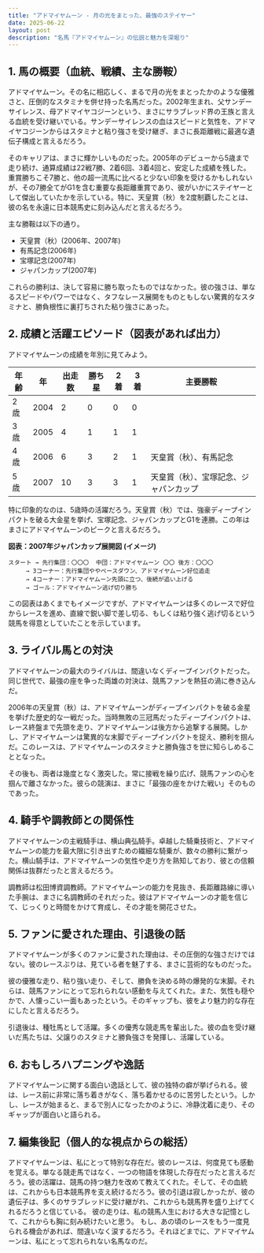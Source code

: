 ```yaml
---
title: "アドマイヤムーン - 月の光をまとった、最強のステイヤー"
date: 2025-06-22
layout: post
description: "名馬『アドマイヤムーン』の伝説と魅力を深堀り"
---
```


## 1. 馬の概要（血統、戦績、主な勝鞍）

アドマイヤムーン。その名に相応しく、まるで月の光をまとったかのような優雅さと、圧倒的なスタミナを併せ持った名馬だった。2002年生まれ、父サンデーサイレンス、母アドマイヤコジーンという、まさにサラブレッド界の王族と言える血統を受け継いでいる。サンデーサイレンスの血はスピードと気性を、アドマイヤコジーンからはスタミナと粘り強さを受け継ぎ、まさに長距離戦に最適な遺伝子構成と言えるだろう。

そのキャリアは、まさに輝かしいものだった。2005年のデビューから5歳まで走り続け、通算成績は22戦7勝、2着6回、3着4回と、安定した成績を残した。重賞勝ちこそ7勝と、他の超一流馬に比べると少ない印象を受けるかもしれないが、その7勝全てがG1を含む重要な長距離重賞であり、彼がいかにステイヤーとして傑出していたかを示している。特に、天皇賞（秋）を2度制覇したことは、彼の名を永遠に日本競馬史に刻み込んだと言えるだろう。

主な勝鞍は以下の通り。

* 天皇賞（秋）(2006年、2007年)
* 有馬記念(2006年)
* 宝塚記念(2007年)
* ジャパンカップ(2007年)


これらの勝利は、決して容易に勝ち取ったものではなかった。彼の強さは、単なるスピードやパワーではなく、タフなレース展開をものともしない驚異的なスタミナと、勝負根性に裏打ちされた粘り強さにあった。


## 2. 成績と活躍エピソード（図表があれば出力）

アドマイヤムーンの成績を年別に見てみよう。

| 年齢 | 年 | 出走数 | 勝ち星 | 2着 | 3着 | 主要勝鞍 |
|---|---|---|---|---|---|---|
| 2歳 | 2004 | 2 | 0 | 0 | 0 |  |
| 3歳 | 2005 | 4 | 1 | 1 | 1 |  |
| 4歳 | 2006 | 6 | 3 | 2 | 1 | 天皇賞（秋）、有馬記念 |
| 5歳 | 2007 | 10 | 3 | 3 | 1 | 天皇賞（秋）、宝塚記念、ジャパンカップ |


特に印象的なのは、5歳時の活躍だろう。天皇賞（秋）では、強豪ディープインパクトを破る大金星を挙げ、宝塚記念、ジャパンカップとG1を連勝。この年はまさにアドマイヤムーンのピークと言えるだろう。

**図表：2007年ジャパンカップ展開図 (イメージ)**

```
スタート → 先行集団：〇〇〇  中団：アドマイヤムーン 〇〇 後方：〇〇〇
     → 3コーナー：先行集団ややペースダウン、アドマイヤムーン好位追走
     → 4コーナー：アドマイヤムーン先頭に立つ、後続が追い上げる
     → ゴール：アドマイヤムーン逃げ切り勝ち
```

この図表はあくまでもイメージですが、アドマイヤムーンは多くのレースで好位からレースを進め、直線で鋭い脚で差し切る、もしくは粘り強く逃げ切るという競馬を得意としていたことを示しています。


## 3. ライバル馬との対決

アドマイヤムーンの最大のライバルは、間違いなくディープインパクトだった。同じ世代で、最強の座を争った両雄の対決は、競馬ファンを熱狂の渦に巻き込んだ。

2006年の天皇賞（秋）は、アドマイヤムーンがディープインパクトを破る金星を挙げた歴史的な一戦だった。当時無敗の三冠馬だったディープインパクトは、レース終盤まで先頭を走り、アドマイヤムーンは後方から追撃する展開。しかし、アドマイヤムーンは驚異的な末脚でディープインパクトを捉え、勝利を掴んだ。このレースは、アドマイヤムーンのスタミナと勝負強さを世に知らしめることとなった。

その後も、両者は幾度となく激突した。常に接戦を繰り広げ、競馬ファンの心を掴んで離さなかった。彼らの競演は、まさに「最強の座をかけた戦い」そのものであった。


## 4. 騎手や調教師との関係性

アドマイヤムーンの主戦騎手は、横山典弘騎手。卓越した騎乗技術と、アドマイヤムーンの能力を最大限に引き出すための繊細な騎乗が、数々の勝利に繋がった。横山騎手は、アドマイヤムーンの気性や走り方を熟知しており、彼との信頼関係は抜群だったと言えるだろう。

調教師は松田博資調教師。アドマイヤムーンの能力を見抜き、長距離路線に導いた手腕は、まさに名調教師のそれだった。彼はアドマイヤムーンの才能を信じて、じっくりと時間をかけて育成し、その才能を開花させた。


## 5. ファンに愛された理由、引退後の話

アドマイヤムーンが多くのファンに愛された理由は、その圧倒的な強さだけではない。彼のレースぶりは、見ている者を魅了する、まさに芸術的なものだった。

彼の優雅な走り、粘り強い走り、そして、勝負を決める時の爆発的な末脚。それらは、競馬ファンにとって忘れられない感動を与えてくれた。また、気性も穏やかで、人懐っこい一面もあったという。そのギャップも、彼をより魅力的な存在にしたと言えるだろう。

引退後は、種牡馬として活躍。多くの優秀な競走馬を輩出した。彼の血を受け継いだ馬たちは、父譲りのスタミナと勝負強さを発揮し、活躍している。


## 6. おもしろハプニングや逸話

アドマイヤムーンに関する面白い逸話として、彼の独特の癖が挙げられる。彼は、レース前に非常に落ち着きがなく、落ち着かせるのに苦労したという。しかし、レースが始まると、まるで別人になったかのように、冷静沈着に走り、そのギャップが面白いと語られる。


## 7. 編集後記（個人的な視点からの総括）

アドマイヤムーンは、私にとって特別な存在だ。彼のレースは、何度見ても感動を覚える。単なる競走馬ではなく、一つの物語を体現した存在だったと言えるだろう。彼の活躍は、競馬の持つ魅力を改めて教えてくれた。そして、その血統は、これからも日本競馬界を支え続けるだろう。彼の引退は寂しかったが、彼の遺伝子は、多くのサラブレッドに受け継がれ、これからも競馬界を盛り上げてくれるだろうと信じている。  彼の走りは、私の競馬人生における大きな記憶として、これからも胸に刻み続けたいと思う。  もし、あの頃のレースをもう一度見られる機会があれば、間違いなく涙するだろう。それほどまでに、アドマイヤムーンは、私にとって忘れられない名馬なのだ。
